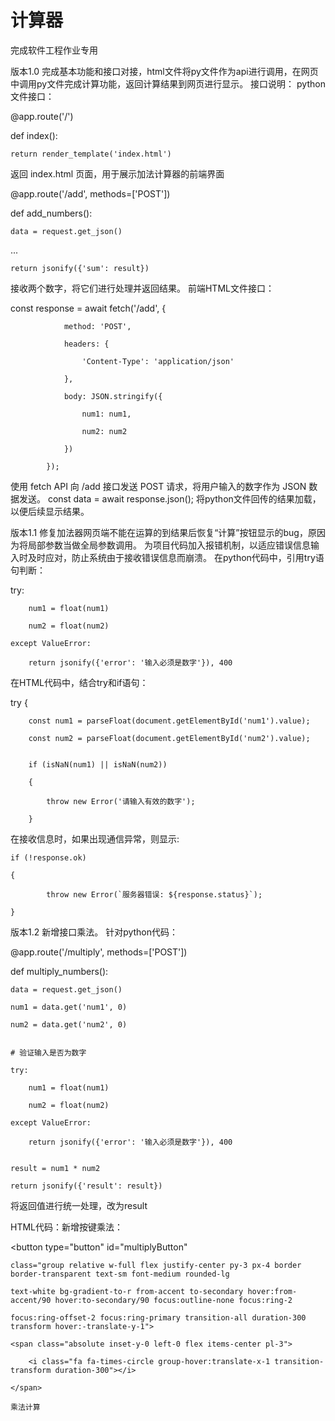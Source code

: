 # 计算器
完成软件工程作业专用

版本1.0
完成基本功能和接口对接，html文件将py文件作为api进行调用，在网页中调用py文件完成计算功能，返回计算结果到网页进行显示。
接口说明：
python文件接口：

@app.route('/')

def index():

    return render_template('index.html')
    
返回 index.html 页面，用于展示加法计算器的前端界面

@app.route('/add', methods=['POST'])

def add_numbers():

    data = request.get_json()
    
...

    return jsonify({'sum': result})
    
接收两个数字，将它们进行处理并返回结果。
前端HTML文件接口：

const response = await fetch('/add', {

                method: 'POST',
                
                headers: {
                
                    'Content-Type': 'application/json'
                    
                },
                
                body: JSON.stringify({
                
                    num1: num1,
                    
                    num2: num2
                    
                })
                
            });
            
使用 fetch API 向 /add 接口发送 POST 请求，将用户输入的数字作为 JSON 数据发送。
const data = await response.json();
将python文件回传的结果加载，以便后续显示结果。

版本1.1
修复加法器网页端不能在运算的到结果后恢复“计算”按钮显示的bug，原因为将局部参数当做全局参数调用。
为项目代码加入报错机制，以适应错误信息输入时及时应对，防止系统由于接收错误信息而崩溃。
在python代码中，引用try语句判断：

 try:
 
        num1 = float(num1)
        
        num2 = float(num2)
        
    except ValueError:
    
        return jsonify({'error': '输入必须是数字'}), 400
        
在HTML代码中，结合try和if语句：

try {

        const num1 = parseFloat(document.getElementById('num1').value);
        
        const num2 = parseFloat(document.getElementById('num2').value);
        
        
        if (isNaN(num1) || isNaN(num2)) 
        
        {
        
            throw new Error('请输入有效的数字');
            
        }

  在接收信息时，如果出现通信异常，则显示:
  
    if (!response.ok) 
    
    {
    
            throw new Error(`服务器错误: ${response.status}`);
            
    }


版本1.2
新增接口乘法。
针对python代码：

@app.route('/multiply', methods=['POST'])

def multiply_numbers():

    data = request.get_json()
    
    num1 = data.get('num1', 0)
    
    num2 = data.get('num2', 0)
    
    
    # 验证输入是否为数字
    
    try:
    
        num1 = float(num1)
        
        num2 = float(num2)
        
    except ValueError:
    
        return jsonify({'error': '输入必须是数字'}), 400
        
    
    result = num1 * num2
    
    return jsonify({'result': result})

将返回值进行统一处理，改为result

HTML代码：新增按键乘法：

<button type="button" id="multiplyButton"
    
    class="group relative w-full flex justify-center py-3 px-4 border border-transparent text-sm font-medium rounded-lg 
    
    text-white bg-gradient-to-r from-accent to-secondary hover:from-accent/90 hover:to-secondary/90 focus:outline-none focus:ring-2 
    
    focus:ring-offset-2 focus:ring-primary transition-all duration-300 transform hover:-translate-y-1">
    
    <span class="absolute inset-y-0 left-0 flex items-center pl-3">
    
        <i class="fa fa-times-circle group-hover:translate-x-1 transition-transform duration-300"></i>
        
    </span>
    
    乘法计算
    
</button>




